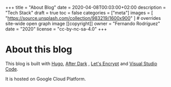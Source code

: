 +++
title = "About Blog"
date = 2020-04-08T00:03:00+02:00
description = "Tech Stack"
draft = true
toc = false
categories = ["meta"]
images = [
  "https://source.unsplash.com/collection/983219/1600x900"
] # overrides site-wide open graph image
[[copyright]]
  owner = "Fernando Rodríguez"
  date = "2020"
  license = "cc-by-nc-sa-4.0"
+++


# About this blog

This blog is built with [Hugo](https://gohugo.io/), [After Dark](https://git.habd.as/comfusion/after-dark/) , [Let's Encrypt](https://letsencrypt.org) and [Visual Studio Code](https://code.visualstudio.com).

It is hosted on Google Cloud Platform.